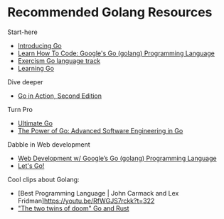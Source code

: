 # Recommended Golang Resources

Start-here
- [Introducing Go](https://www.oreilly.com/library/view/introducing-go/9781491941997/)
- [Learn How To Code: Google's Go (golang) Programming Language](https://www.udemy.com/course/learn-how-to-code/)
- [Exercism Go language track](https://exercism.org/tracks/go)
- [Learning Go](https://www.oreilly.com/library/view/learning-go/9781492077206/)

Dive deeper
- [Go in Action, Second Edition](https://www.manning.com/books/go-in-action-second-edition)

Turn Pro
- [Ultimate Go](https://www.ardanlabs.com/training/ultimate-go/advanced-concepts/)
- [The Power of Go: Advanced Software Engineering in Go](https://bitfieldconsulting.com/books/tools)

Dabble in Web development
- [Web Development w/ Google’s Go (golang) Programming Language](https://www.udemy.com/course/go-programming-language/)
- [Let's Go!](https://lets-go.alexedwards.net/#packages)


Cool clips about Golang:
- [Best Programming Language | John Carmack and Lex Fridman]https://youtu.be/RfWGJS7rckk?t=322
- ["The two twins of doom" Go and Rust](https://youtu.be/H9jMs-Lcyhc?t=479)
